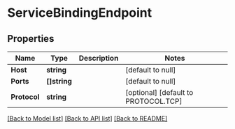 # ServiceBindingEndpoint

## Properties
Name | Type | Description | Notes
------------ | ------------- | ------------- | -------------
**Host** | **string** |  | [default to null]
**Ports** | **[]string** |  | [default to null]
**Protocol** | **string** |  | [optional] [default to PROTOCOL.TCP]

[[Back to Model list]](../README.md#documentation-for-models) [[Back to API list]](../README.md#documentation-for-api-endpoints) [[Back to README]](../README.md)

